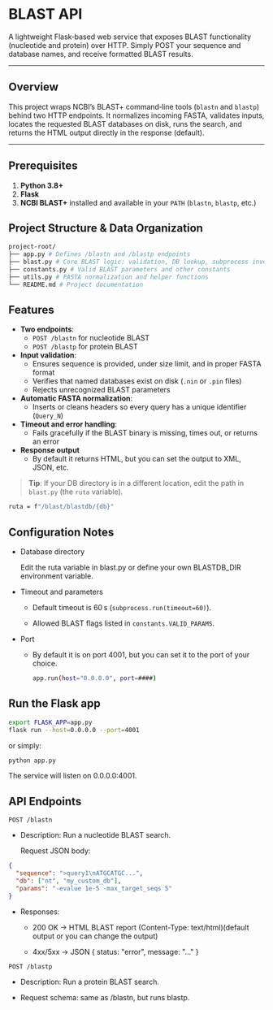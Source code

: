 # BLAST API

A lightweight Flask‐based web service that exposes BLAST functionality (nucleotide and protein) over HTTP. Simply POST your sequence and database names, and receive formatted BLAST results.

---

## Overview

This project wraps NCBI’s BLAST+ command‑line tools (`blastn` and `blastp`) behind two HTTP endpoints. It normalizes incoming FASTA, validates inputs, locates the requested BLAST databases on disk, runs the search, and returns the HTML output directly in the response (default).

---

## Prerequisites

1. **Python 3.8+**
2. **Flask**
3. **NCBI BLAST+** installed and available in your `PATH` (`blastn`, `blastp`, etc.)

## Project Structure & Data Organization

```bash
project-root/
├── app.py # Defines /blastn and /blastp endpoints
├── blast.py # Core BLAST logic: validation, DB lookup, subprocess invocation
├── constants.py # Valid BLAST parameters and other constants
├── utils.py # FASTA normalization and helper functions
└── README.md # Project documentation
```

## Features

- **Two endpoints**:
  - `POST /blastn` for nucleotide BLAST
  - `POST /blastp` for protein BLAST
- **Input validation**:
  - Ensures sequence is provided, under size limit, and in proper FASTA format
  - Verifies that named databases exist on disk (`.nin` or `.pin` files)
  - Rejects unrecognized BLAST parameters
- **Automatic FASTA normalization**:
  - Inserts or cleans headers so every query has a unique identifier (`Query_N`)
- **Timeout and error handling**:
  - Fails gracefully if the BLAST binary is missing, times out, or returns an error
- **Response output**
  - By default it returns HTML, but you can set the output to XML, JSON, etc.

> **Tip**: If your DB directory is in a different location, edit the path in `blast.py` (the `ruta` variable).

```bash
ruta = f"/blast/blastdb/{db}"
```

## Configuration Notes

- Database directory

  Edit the ruta variable in blast.py or define your own BLASTDB_DIR environment variable.

- Timeout and parameters

  - Default timeout is 60 s (`subprocess.run(timeout=60)`).

  - Allowed BLAST flags listed in `constants.VALID_PARAMS`.

- Port

  - By default it is on port 4001, but you can set it to the port of your choice.

    ```bash
    app.run(host="0.0.0.0", port=####)
    ```

## Run the Flask app

```bash
export FLASK_APP=app.py
flask run --host=0.0.0.0 --port=4001
```

or simply:

```bash
python app.py
```

The service will listen on 0.0.0.0:4001.

## API Endpoints

`POST /blastn`

- Description: Run a nucleotide BLAST search.

  Request JSON body:

```json
{
  "sequence": ">query1\nATGCATGC...",
  "db": ["nt", "my_custom_db"],
  "params": "-evalue 1e-5 -max_target_seqs 5"
}
```

- Responses:

  - 200 OK → HTML BLAST report (Content-Type: text/html)(default output or you can change the output)

  - 4xx/5xx → JSON { status: "error", message: "..." }

`POST /blastp`

- Description: Run a protein BLAST search.

- Request schema: same as /blastn, but runs blastp.
